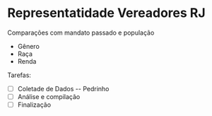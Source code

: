 # Representatidade Vereadores RJ

Comparações com mandato passado e população
- Gênero 
- Raça
- Renda

Tarefas:
- [ ] Coletade de Dados -- Pedrinho
- [ ] Análise e compilação
- [ ] Finalização
